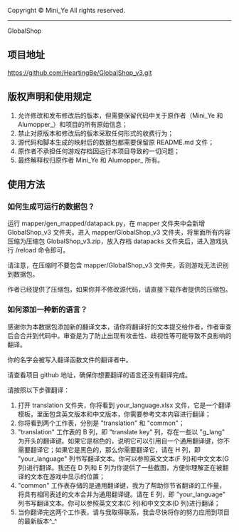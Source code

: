 Copyright © Mini_Ye All rights reserved.

---

GlobalShop

## 项目地址
https://github.com/HeartingBe/GlobalShop_v3.git

## 版权声明和使用规定
1. 允许修改和发布修改后的版本，但需要保留代码中关于原作者（Mini_Ye 和 Alumopper_）和项目的所有原始信息；
2. 禁止对原版本和修改后的版本采取任何形式的收费行为；
3. 源代码和脚本生成的映射后的数据包都需要保留原 README.md 文件；
4. 原作者不承担任何游戏存档因运行本项目导致的一切问题；
5. 最终解释权归原作者 Mini_Ye 和 Alumopper_ 所有。

## 使用方法

### 如何生成可运行的数据包？
运行 mapper/gen_mapped/datapack.py，在 mapper 文件夹中会新增 GlobalShop_v3 文件夹。进入 mapper/GlobalShop_v3 文件夹，将里面所有内容压缩为压缩包 GlobalShop_v3.zip，放入存档 datapacks 文件夹后，进入游戏执行 /reload 命令即可。

请注意，在压缩时不要包含 mapper/GlobalShop_v3 文件夹，否则游戏无法识别到数据包。

作者已经提供了压缩包，如果你并不修改源代码，请直接下载作者提供的压缩包。

### 如何添加一种新的语言？
感谢你为本数据包添加新的翻译文本，请你将翻译好的文本提交给作者，作者审查后会合并到代码中。审查是为了防止出现有攻击性、歧视性等可能导致不良影响的翻译。

你的名字会被写入翻译函数文件的翻译者中。

请查看项目 github 地址，确保你想要翻译的语言还没有翻译完成。

请按照以下步骤翻译：

1. 打开 translation 文件夹，你将看到 your_language.xlsx 文件，它是一个翻译模板，里面包含英文版本和中文版本，你需要参考文本内容进行翻译；
2. 你将看到两个工作表，分别是 "translation" 和 "common"；
3. "translation" 工作表的 B 列，即 "translate key" 列，存在一些以 "g_lang" 为开头的翻译键。如果它是棕色的，说明它可以引用自一个通用翻译键，你不需要翻译它；如果它是黑色的，那么你需要翻译它，请在 H 列，即 "your_language" 列书写翻译文本。你可以参照英文文本(F 列)和中文文本(G 列)进行翻译。我还在 D 列和 E 列为你提供了一些截图，方便你理解正在被翻译的文本在游戏中显示的位置；
4. "common" 工作表存储的是通用翻译键，我为了帮助你节省翻译的工作量，将具有相同表述的文本合并为通用翻译键。请在 E 列，即 "your_language" 列书写翻译文本。你可以参照英文文本(C 列)和中文文本(D 列)进行翻译；
5. 当你翻译完这两个工作表，请与我取得联系，我会尽快将你的努力应用到项目的最新版本^_^